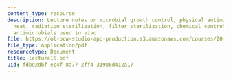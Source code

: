 ```yaml
---
content_type: resource
description: Lecture notes on microbial growth control, physical antimicrobial control,
  heat, radiation sterilization, filter sterilization, chemical control methods, and
  antimicrobials used in vivo.
file: https://ol-ocw-studio-app-production.s3.amazonaws.com/courses/20-106j-systems-microbiology-fall-2006/fdbd2dbfec4f8a772ff431986d412a17_lecture16.pdf
file_type: application/pdf
resourcetype: Document
title: lecture16.pdf
uid: fdbd2dbf-ec4f-8a77-2ff4-31986d412a17
---
```

